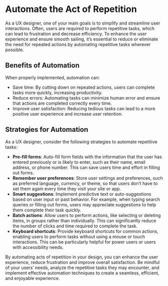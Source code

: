 # Automate the Act of Repetition

As a UX designer, one of your main goals is to simplify and streamline user interactions. Often, users are required to perform repetitive tasks, which can lead to frustration and decrease efficiency. To enhance the user experience and ensure smooth sailing, it’s essential to reduce or eliminate the need for repeated actions by automating repetitive tasks wherever possible.

## Benefits of Automation

When properly implemented, automation can:

- Save time: By cutting down on repeated actions, users can complete tasks more quickly, increasing productivity.
- Reduce errors: Automating tasks can minimize human error and ensure that actions are completed correctly every time.
- Improve user satisfaction: Reducing tedious tasks can lead to a more positive user experience and increase user retention.

## Strategies for Automation

As a UX designer, consider the following strategies to automate repetitive tasks:

- **Pre-fill forms**: Auto-fill form fields with the information that the user has entered previously or is likely to enter, such as their name, email address, or phone number. This can save users time and effort in filling out forms.
- **Remember user preferences**: Store user settings and preferences, such as preferred language, currency, or theme, so that users don’t have to set them again every time they visit your site or app.
- **Smart suggestions**: Implement predictive text or auto-suggestions based on user input or past behavior. For example, when typing search queries or filling out forms, users may appreciate suggestions to help them complete their task quickly.
- **Batch actions**: Allow users to perform actions, like selecting or deleting items, in groups rather than individually. This can significantly reduce the number of clicks and time required to complete the task.
- **Keyboard shortcuts**: Provide keyboard shortcuts for common actions, enabling users to perform tasks without using a mouse or touch interactions. This can be particularly helpful for power users or users with accessibility needs.

By automating acts of repetition in your design, you can enhance the user experience, reduce frustration and improve overall satisfaction. Be mindful of your users’ needs, analyze the repetitive tasks they may encounter, and implement effective automation techniques to create a seamless, efficient, and enjoyable experience.
